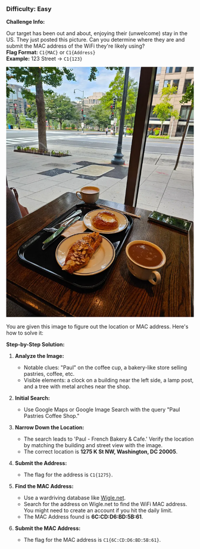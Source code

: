 ### Difficulty: Easy

**Challenge Info:**

Our target has been out and about, enjoying their (unwelcome) stay in the US. They just posted this picture. Can you determine where they are and submit the MAC address of the WiFi they're likely using?  
**Flag Format:** `C1{MAC}` or `C1{Address}`  
**Example:** 123 Street -> `C1{123}`

![OSINT1.png](OSINT1.png)

You are given this image to figure out the location or MAC address. Here's how to solve it:

**Step-by-Step Solution:**

1. **Analyze the Image:**
   - Notable clues: "Paul" on the coffee cup, a bakery-like store selling pastries, coffee, etc.
   - Visible elements: a clock on a building near the left side, a lamp post, and a tree with metal arches near the shop.

2. **Initial Search:**
   - Use Google Maps or Google Image Search with the query "Paul Pastries Coffee Shop."

3. **Narrow Down the Location:**
   - The search leads to 'Paul - French Bakery & Cafe.' Verify the location by matching the building and street view with the image.
   - The correct location is **1275 K St NW, Washington, DC 20005**.

4. **Submit the Address:**
   - The flag for the address is `C1{1275}`.

5. **Find the MAC Address:**
   - Use a wardriving database like [Wigle.net](https://wigle.net/).
   - Search for the address on Wigle.net to find the WiFi MAC address. You might need to create an account if you hit the daily limit.
   - The MAC Address found is **6C:CD:D6:BD:5B:61**.

6. **Submit the MAC Address:**
   - The flag for the MAC address is `C1{6C:CD:D6:BD:5B:61}`.

